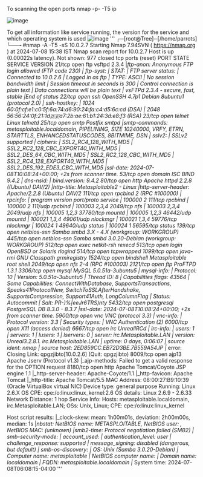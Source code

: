 To scanning the open ports 
nmap -p- -T5 ip

![image](https://github.com/T4006/CEH-TOOLS/assets/82274920/187e38f3-dfa3-498c-b395-3a7920e115ef)

To get all information like service running, the version for the service and which operating system is used
![image](https://github.com/T4006/CEH-TOOLS/assets/82274920/84a831a4-69a0-4c86-a999-bc0c1da2cd85)
'''
┌─[root@Tree]─[/home/parrots]
└──╼ #nmap -A -T5 -sS 10.0.2.7
Starting Nmap 7.94SVN ( https://nmap.org ) at 2024-07-08 15:38 IST
Nmap scan report for 10.0.2.7
Host is up (0.00022s latency).
Not shown: 977 closed tcp ports (reset)
PORT     STATE SERVICE     VERSION
21/tcp   open  ftp         vsftpd 2.3.4
|_ftp-anon: Anonymous FTP login allowed (FTP code 230)
| ftp-syst: 
|   STAT: 
| FTP server status:
|      Connected to 10.0.2.6
|      Logged in as ftp
|      TYPE: ASCII
|      No session bandwidth limit
|      Session timeout in seconds is 300
|      Control connection is plain text
|      Data connections will be plain text
|      vsFTPd 2.3.4 - secure, fast, stable
|_End of status
22/tcp   open  ssh         OpenSSH 4.7p1 Debian 8ubuntu1 (protocol 2.0)
| ssh-hostkey: 
|   1024 60:0f:cf:e1:c0:5f:6a:74:d6:90:24:fa:c4:d5:6c:cd (DSA)
|_  2048 56:56:24:0f:21:1d:de:a7:2b:ae:61:b1:24:3d:e8:f3 (RSA)
23/tcp   open  telnet      Linux telnetd
25/tcp   open  smtp        Postfix smtpd
|_smtp-commands: metasploitable.localdomain, PIPELINING, SIZE 10240000, VRFY, ETRN, STARTTLS, ENHANCEDSTATUSCODES, 8BITMIME, DSN
| sslv2: 
|   SSLv2 supported
|   ciphers: 
|     SSL2_RC4_128_WITH_MD5
|     SSL2_RC2_128_CBC_EXPORT40_WITH_MD5
|     SSL2_DES_64_CBC_WITH_MD5
|     SSL2_RC2_128_CBC_WITH_MD5
|     SSL2_RC4_128_EXPORT40_WITH_MD5
|_    SSL2_DES_192_EDE3_CBC_WITH_MD5
|_ssl-date: 2024-07-08T10:08:24+00:00; +2s from scanner time.
53/tcp   open  domain      ISC BIND 9.4.2
| dns-nsid: 
|_  bind.version: 9.4.2
80/tcp   open  http        Apache httpd 2.2.8 ((Ubuntu) DAV/2)
|_http-title: Metasploitable2 - Linux
|_http-server-header: Apache/2.2.8 (Ubuntu) DAV/2
111/tcp  open  rpcbind     2 (RPC #100000)
| rpcinfo: 
|   program version    port/proto  service
|   100000  2            111/tcp   rpcbind
|   100000  2            111/udp   rpcbind
|   100003  2,3,4       2049/tcp   nfs
|   100003  2,3,4       2049/udp   nfs
|   100005  1,2,3      37780/tcp   mountd
|   100005  1,2,3      46442/udp   mountd
|   100021  1,3,4      49061/udp   nlockmgr
|   100021  1,3,4      59776/tcp   nlockmgr
|   100024  1          49640/udp   status
|_  100024  1          56595/tcp   status
139/tcp  open  netbios-ssn Samba smbd 3.X - 4.X (workgroup: WORKGROUP)
445/tcp  open  netbios-ssn Samba smbd 3.0.20-Debian (workgroup: WORKGROUP)
512/tcp  open  exec        netkit-rsh rexecd
513/tcp  open  login       OpenBSD or Solaris rlogind
514/tcp  open  tcpwrapped
1099/tcp open  java-rmi    GNU Classpath grmiregistry
1524/tcp open  bindshell   Metasploitable root shell
2049/tcp open  nfs         2-4 (RPC #100003)
2121/tcp open  ftp         ProFTPD 1.3.1
3306/tcp open  mysql       MySQL 5.0.51a-3ubuntu5
| mysql-info: 
|   Protocol: 10
|   Version: 5.0.51a-3ubuntu5
|   Thread ID: 8
|   Capabilities flags: 43564
|   Some Capabilities: ConnectWithDatabase, SupportsTransactions, Speaks41ProtocolNew, SwitchToSSLAfterHandshake, SupportsCompression, Support41Auth, LongColumnFlag
|   Status: Autocommit
|_  Salt: PR-)%|eeJ$r6T$RS)nty
5432/tcp open  postgresql  PostgreSQL DB 8.3.0 - 8.3.7
|_ssl-date: 2024-07-08T10:08:24+00:00; +2s from scanner time.
5900/tcp open  vnc         VNC (protocol 3.3)
| vnc-info: 
|   Protocol version: 3.3
|   Security types: 
|_    VNC Authentication (2)
6000/tcp open  X11         (access denied)
6667/tcp open  irc         UnrealIRCd
| irc-info: 
|   users: 1
|   servers: 1
|   lusers: 1
|   lservers: 0
|   server: irc.Metasploitable.LAN
|   version: Unreal3.2.8.1. irc.Metasploitable.LAN 
|   uptime: 0 days, 0:06:07
|   source ident: nmap
|   source host: 2ED859CC.EB72D3BE.7B559A54.IP
|_  error: Closing Link: qpgzjibto[10.0.2.6] (Quit: qpgzjibto)
8009/tcp open  ajp13       Apache Jserv (Protocol v1.3)
|_ajp-methods: Failed to get a valid response for the OPTION request
8180/tcp open  http        Apache Tomcat/Coyote JSP engine 1.1
|_http-server-header: Apache-Coyote/1.1
|_http-favicon: Apache Tomcat
|_http-title: Apache Tomcat/5.5
MAC Address: 08:00:27:B9:10:39 (Oracle VirtualBox virtual NIC)
Device type: general purpose
Running: Linux 2.6.X
OS CPE: cpe:/o:linux:linux_kernel:2.6
OS details: Linux 2.6.9 - 2.6.33
Network Distance: 1 hop
Service Info: Hosts:  metasploitable.localdomain, irc.Metasploitable.LAN; OSs: Unix, Linux; CPE: cpe:/o:linux:linux_kernel

Host script results:
|_clock-skew: mean: 1h00m01s, deviation: 2h00m00s, median: 1s
|_nbstat: NetBIOS name: METASPLOITABLE, NetBIOS user: <unknown>, NetBIOS MAC: <unknown> (unknown)
|_smb2-time: Protocol negotiation failed (SMB2)
| smb-security-mode: 
|   account_used: <blank>
|   authentication_level: user
|   challenge_response: supported
|_  message_signing: disabled (dangerous, but default)
| smb-os-discovery: 
|   OS: Unix (Samba 3.0.20-Debian)
|   Computer name: metasploitable
|   NetBIOS computer name: 
|   Domain name: localdomain
|   FQDN: metasploitable.localdomain
|_  System time: 2024-07-08T06:08:15-04:00
'''
